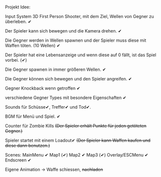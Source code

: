 ﻿Projekt Idee:


Input System
3D First Person Shooter, mit dem Ziel, Wellen von Gegner zu überleben. ✔

Der Spieler kann sich bewegen und die Kamera drehen. ✔

Die Gegner werden in Wellen spawnen und der Spieler muss diese mit Waffen töten. (10 Wellen) ✔

Der Spieler hat eine Lebensanzeige und wenn diese auf 0 fällt, ist das Spiel vorbei. (✔)

Die Gegner spawnen in immer größeren Wellen. ✔

Die Gegner können sich bewegen und den Spieler angreifen. ✔

Gegner Knockback wenn getroffen ✔

verschiedene Gegner Types mit besondere Eigenschaften ✔

Sounds für Schüsse✔, Treffer✔ und Tod✔.

BGM für Menü und Spiel. ✔

Counter für Zombie Kills ~~(Der Spieler erhält Punkte für jeden getöteten Gegner.)~~

Spieler startet mit einem Loadout✔ ~~(Der Spieler kann Waffen kaufen und diese dann benutzen.)~~


Scenes:
MainMenu ✔
Map1 (✔)
Map2 ✔
Map3 (✔)
Overlay/ESCMenu ✔
Endscreen ✔

Eigene Animation -> Waffe schiessen, ~~nachladen~~
